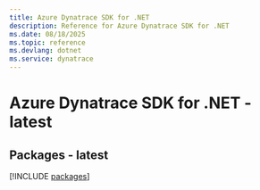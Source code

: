 ```yaml
---
title: Azure Dynatrace SDK for .NET
description: Reference for Azure Dynatrace SDK for .NET
ms.date: 08/18/2025
ms.topic: reference
ms.devlang: dotnet
ms.service: dynatrace
---
```

# Azure Dynatrace SDK for .NET - latest
## Packages - latest
[!INCLUDE [packages](dynatrace-index.md)]